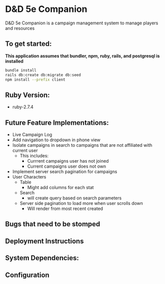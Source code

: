 # D&D 5e Companion

D&D 5e Companion is a campaign management system to manage players and resources

## To get started:

**This application assumes that bundler, npm, ruby, rails, and postgresql is installed**

```sh
bundle install
rails db:create db:migrate db:seed
npm install --prefix client
```

## Ruby Version:

- ruby-2.7.4

## Future Feature Implementations:

- Live Campaign Log
- Add navigation to dropdown in phone view
- Isolate campaigns in search to campaigns that are not affiliated with current user
  - This includes:
    - Currrent campaigns user has not joined
    - Current campaigns user does not own
- Implement server search pagination for campaigns
- User Characters
  - Table
    - Might add columns for each stat
  - Search
    - will create query based on search parameters
  - Server side pagination to load more when user scrolls down
    - Will render from most recent created


## Bugs that need to be stomped

## Deployment Instructions

## System Dependencies:

## Configuration
